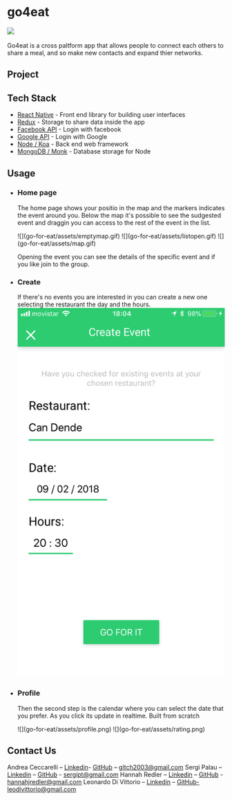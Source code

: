 # go4eat

![](go-for-eat/assets/logo_green@2x.gif)

Go4eat is a cross paltform app that allows people to connect each others to share a meal, and so make new contacts and expand thier networks.

## Project


## Tech Stack

* [React Native](https://facebook.github.io/react-native/.org/) - Front end library for building user interfaces
* [Redux](https://redux.js.org) - Storage to share data inside the app
* [Facebook API](https://developers.facebook.com) - Login with facebook
* [Google API](https://developers.google.com/identity/sign-in/web/sign-in) - Login with Google
* [Node / Koa](http://koajs.com/) - Back end web framework
* [MongoDB / Monk](https://github.com/Automattic/monk) - Database storage for Node

## Usage

* ### Home page
    The home page shows your positio in the map and the markers indicates the event around you.
    Below the map it's possible to see the sudgested event and draggin you can access to the rest of the event in the list.
    <div dislpay="flex">
      ![](go-for-eat/assets/emptymap.gif)
      ![](go-for-eat/assets/listopen.gif)
      ![](go-for-eat/assets/map.gif)
    </div>
    
    Opening the event you can see the details of the specific event and if you like join to the group.
    
* ### Create
    If there's no events you are interested in you can create a new one selecting the restaurant the day and the hours. 
    ![](go-for-eat/assets/create.png)
* ### Profile
    Then the second step is the calendar where you can select the date that you prefer. As you click its update in realtime. Built from scratch
    <div dislpay="flex">
     ![](go-for-eat/assets/profile.png)
     ![](go-for-eat/assets/rating.png)
    </div>

## Contact Us

Andrea Ceccarelli – [Linkedin](https://www.linkedin.com/in/leonardo-di-vittorio-092679a6/)- [GitHub](https://github.com/Leon31) – gltch2003@gmail.com
Sergi Palau – [Linkedin](https://www.linkedin.com/in/leonardo-di-vittorio-092679a6/) – [GitHub](https://github.com/Leon31) - sergipt@gmail.com
Hannah Redler – [Linkedin](https://www.linkedin.com/in/leonardo-di-vittorio-092679a6/) – [GitHub](https://github.com/Leon31) - hannahjredler@gmail.com
Leonardo Di Vittorio – [Linkedin](https://www.linkedin.com/in/leonardo-di-vittorio-092679a6/) – [GitHub](https://github.com/Leon31)-leodivittorio@gmail.com
